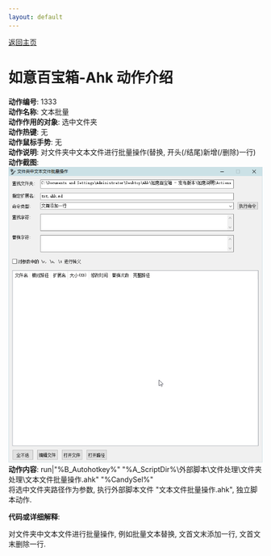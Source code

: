 ```yaml
---
layout: default
---
```


[返回主页](../index.md)

# [](#header-2) 如意百宝箱-Ahk 动作介绍

**动作编号**: 1333  
**动作名称**: 文本批量  
**动作作用的对象**: 选中文件夹  
**动作热键**: 无  
**动作鼠标手势**: 无  
**动作说明**: 对文件夹中文本文件进行批量操作(替换, 开头(/结尾)新增(/删除)一行)  
**动作截图**:  
  ![文本批量](img1/1333.png)  
**动作内容**: run|"%B_Autohotkey%" "%A_ScriptDir%\外部脚本\文件处理\文件夹处理\文本文件批量操作.ahk" "%CandySel%"  
将选中文件夹路径作为参数, 执行外部脚本文件 "文本文件批量操作.ahk", 独立脚本动作.   

**代码或详细解释**:  

对文件夹中文本文件进行批量操作, 例如批量文本替换, 文首文末添加一行, 文首文末删除一行.  